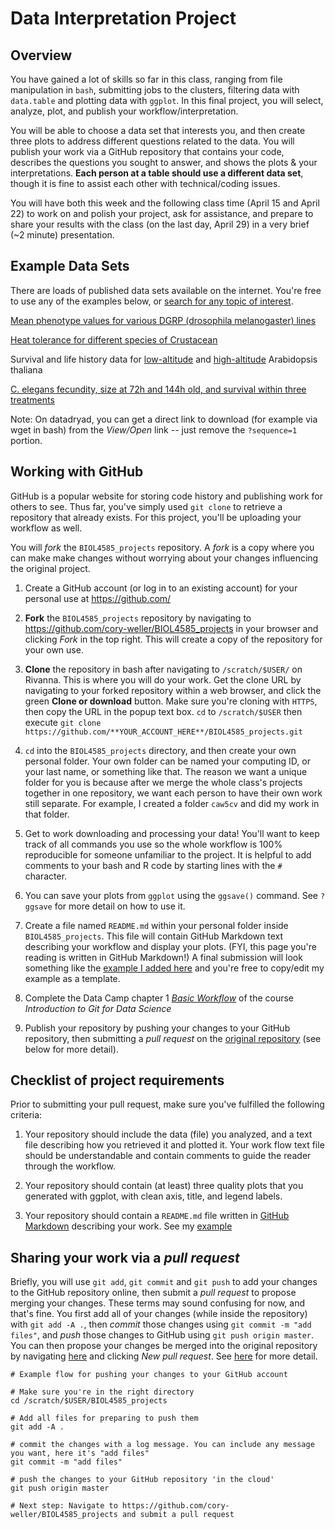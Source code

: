 # Data Interpretation Project

## Overview
You have gained a lot of skills so far in this class, ranging from file manipulation in `bash`, submitting jobs to the clusters, filtering data with `data.table` and plotting data with `ggplot`. In this final project, you will select, analyze, plot, and publish your workflow/interpretation.

You will be able to choose a data set that interests you, and then create three plots to address different questions related to the data. You will publish your work via a GitHub repository that contains your code, describes the questions you sought to answer, and shows the plots & your interpretations. **Each person at a table should use a different data set**, though it is fine to assist each other with technical/coding issues.

You will have both this week and the following class time (April 15 and April 22) to work on and polish your project, ask for assistance, and prepare to share your results with the class (on the last day, April 29) in a very brief (~2 minute) presentation.

## Example Data Sets

There are loads of published data sets available on the internet. You're free to use any of the examples below, or [search for any topic of interest](https://datadryad.org/discover?query=&submit=Search#advanced).

[Mean phenotype values for various DGRP (drosophila melanogaster) lines](https://datadryad.org/resource/doi:10.5061/dryad.js408/5)

[Heat tolerance for different species of Crustacean](https://datadryad.org/resource/doi:10.5061/dryad.tf641/1)

Survival and life history data for [low-altitude](https://datadryad.org/resource/doi:10.5061/dryad.3gc6nj6/1) and [high-altitude](https://datadryad.org/resource/doi:10.5061/dryad.3gc6nj6/2) Arabidopsis thaliana

[C. elegans fecundity, size at 72h and 144h old, and survival within three treatments](https://datadryad.org/resource/doi:10.5061/dryad.7g5qh/1)

Note: On datadryad, you can get a direct link to download (for example via wget in bash) from the *View/Open* link -- just remove the `?sequence=1` portion.


## Working with GitHub
GitHub is a popular website for storing code history and publishing work for others to see. Thus far, you've simply used `git clone` to retrieve a repository that already exists. For this project, you'll be uploading your workflow as well.

You will *fork* the `BIOL4585_projects` repository. A *fork* is a copy where you can make make changes without worrying about your changes influencing the original project.

1. Create a GitHub account (or log in to an existing account) for your personal use at https://github.com/

2. **Fork** the `BIOL4585_projects` repository by navigating to https://github.com/cory-weller/BIOL4585_projects in your browser and clicking *Fork* in the top right. This will create a copy of the repository for your own use.

3. **Clone** the repository in bash after navigating to `/scratch/$USER/` on Rivanna. This is where you will do your work. Get the clone URL by navigating to your forked repository within a web browser, and click the green **Clone or download** button. Make sure you're cloning with `HTTPS`, then copy the URL in the popup text box. `cd` to `/scratch/$USER` then execute `git clone https://github.com/**YOUR_ACCOUNT_HERE**/BIOL4585_projects.git`

4. `cd` into the `BIOL4585_projects` directory, and then create your own personal folder. Your own folder can be named your computing ID, or your last name, or something like that. The reason we want a unique folder for you is because after we merge the whole class's projects together in one repository, we want each person to have their own work still separate. For example, I created a folder `caw5cv` and did my work in that folder.

5. Get to work downloading and processing your data! You'll want to keep track of all commands you use so the whole workflow is 100% reproducible for someone unfamiliar to the project. It is helpful to add comments to your bash and R code by starting lines with the `#` character.

6. You can save your plots from `ggplot` using the `ggsave()` command. See `?ggsave` for more detail on how to use it.

7. Create a file named `README.md` within your personal folder inside `BIOL4585_projects`. This file will contain GitHub Markdown text describing your workflow and display your plots. (FYI, this page you're reading is written in GitHub Markdown!) A final submission will look something like the [example I added here](https://github.com/cory-weller/BIOL4585_projects/tree/master/caw5cv) and you're free to copy/edit my example as a template.

8. Complete the Data Camp chapter 1 [*Basic Workflow*](https://www.datacamp.com/courses/introduction-to-git-for-data-science) of the course *Introduction to Git for Data Science*

9. Publish your repository by pushing your changes to your GitHub repository, then submitting a *pull request* on the [original repository](https://github.com/cory-weller/BIOL4585_projects) (see below for more detail).

## Checklist of project requirements
Prior to submitting your pull request, make sure you've fulfilled the following criteria:

1. Your repository should include the data (file) you analyzed, and a text file describing how you retrieved it and plotted it. Your work flow text file should be understandable and contain comments to guide the reader through the workflow.

2. Your repository should contain (at least) three quality plots that you generated with ggplot, with clean axis, title, and legend labels.

3. Your repository should contain a `README.md` file written in [GitHub Markdown](https://guides.github.com/features/mastering-markdown/) describing your work. See my [example](https://github.com/cory-weller/BIOL4585_projects/tree/master/caw5cv)

## Sharing your work via a *pull request*
Briefly, you will use `git add`, `git commit` and `git push` to add your changes to the GitHub repository online, then submit a *pull request* to propose merging your changes. These terms may sound confusing for now, and that's fine. You first add all of your changes (while inside the repository) with  `git add -A .`, then *commit* those changes using `git commit -m "add files"`, and *push* those changes to GitHub using `git push origin master`. You can then propose your changes be merged into the original repository by navigating [here](https://github.com/cory-weller/BIOL4585_projects) and clicking *New pull request*. See [here](https://help.github.com/en/articles/creating-a-pull-request-from-a-fork) for more detail.

```
# Example flow for pushing your changes to your GitHub account

# Make sure you're in the right directory
cd /scratch/$USER/BIOL4585_projects

# Add all files for preparing to push them
git add -A .

# commit the changes with a log message. You can include any message you want, here it's "add files"
git commit -m "add files"

# push the changes to your GitHub repository 'in the cloud'
git push origin master

# Next step: Navigate to https://github.com/cory-weller/BIOL4585_projects and submit a pull request
```
